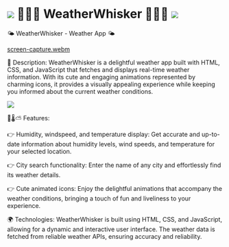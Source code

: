 # ![](https://media.tenor.com/SdjXIJMA_44AAAAj/cat.gif) 🌈🌈🌈 WeatherWhisker 🌈🌈🌈 ![](https://media.tenor.com/SdjXIJMA_44AAAAj/cat.gif)

🌤️ WeatherWhisker - Weather App 🌤️

[screen-capture.webm](https://github.com/adiiityabisht/WeatherWhisker/assets/63044487/6b19830e-40ea-4810-9819-e07dbcabb0ed)

📝 Description:
WeatherWhisker is a delightful weather app built with HTML, CSS, and JavaScript that fetches and displays real-time weather information. With its cute and engaging animations represented by charming icons, it provides a visually appealing experience while keeping you informed about the current weather conditions.

![](https://media4.giphy.com/media/v1.Y2lkPTc5MGI3NjExODZldXp0dWw4cDVkZGl3dTh0cWU3amszbWc5NmRqdHNrbDE4cjVqeCZlcD12MV9pbnRlcm5hbF9naWZfYnlfaWQmY3Q9Zw/l0HlPwMAzh13pcZ20/giphy.gif) 

💨🌡️⛅ Features:

👉 Humidity, windspeed, and temperature display: Get accurate and up-to-date information about humidity levels, wind speeds, and temperature for your selected location.

👉 City search functionality: Enter the name of any city and effortlessly find its weather details.

👉 Cute animated icons: Enjoy the delightful animations that accompany the weather conditions, bringing a touch of fun and liveliness to your experience.

🌍 Technologies:
WeatherWhisker is built using HTML, CSS, and JavaScript, allowing for a dynamic and interactive user interface. The weather data is fetched from reliable weather APIs, ensuring accuracy and reliability.
